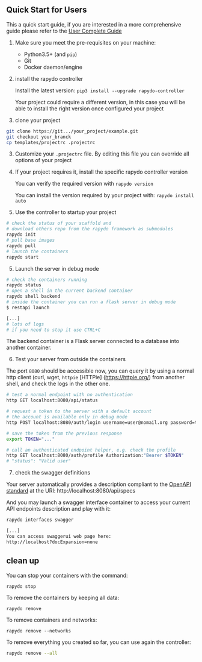 ## Quick Start for Users

This a quick start guide, if you are interested in a more comprehensive guide please refer to the [User Complete Guide](user_guide.md)

1. Make sure you meet the pre-requisites on your machine:
    * Python3.5+ (and `pip`) 
    * Git
    * Docker daemon/engine
    
2. install the rapydo controller

    Install the latest version: `pip3 install --upgrade rapydo-controller`

    Your project could require a different version, in this case you will be able to install the right version once configured your project

3. clone your project

```bash
git clone https://git.../your_project/example.git
git checkout your_branck
cp templates/projectrc .projectrc
```

3. Customize your `.projectrc` file. By editing this file you can override all options of your project

4. If your project requires it, install the specific rapydo controller version

   You can verify the required version with `rapydo version`

   You can install the version required by your project with: `rapydo install auto`

5. Use the controller to startup your project

```bash
# check the status of your scaffold and
# download others repo from the rapydo framework as submodules
rapydo init
# pull base images
rapydo pull
# launch the containers
rapydo start
```

5. Launch the server in debug mode

```bash
# check the containers running
rapydo status
# open a shell in the current backend container
rapydo shell backend
# inside the container you can run a flask server in debug mode
$ restapi launch

[...]
# lots of logs
# if you need to stop it use CTRL+C
```

The backend container is a  Flask server connected to a database into another container.

6. Test your server from outside the containers

The port `8080` should be accessible now, you can query it by using a normal http client (curl, wget, `httpie` [HTTPie] (https://httpie.org/) from another shell, and check the logs in the other one.

```bash
# test a normal endpoint with no authentication
http GET localhost:8080/api/status

# request a token to the server with a default account
# the account is available only in debug mode
http POST localhost:8080/auth/login username=user@nomail.org password=test

# save the token from the previous response
export TOKEN="..."

# call an authenticated endpoint helper, e.g. check the profile
http GET localhost:8080/auth/profile Authorization:"Bearer $TOKEN"
# "status": "Valid user"
```

7. check the swagger definitions

Your server automatically provides a description compliant to the [OpenAPI standard]() at the URI:
http://localhost:8080/api/specs

And you may launch a swagger interface container to access your current API endpoints description and play with it:

```bash
rapydo interfaces swagger

[...]
You can access swaggerui web page here:
http://localhost?docExpansion=none
```



## clean up

You can stop your containers with the command:

```
rapydo stop
```

To remove the containers by keeping all data:

```
rapydo remove
```

To remove containers and networks:

```
rapydo remove --networks
```

To remove everything you created so far, you can use again the controller:

```bash
rapydo remove --all
```

